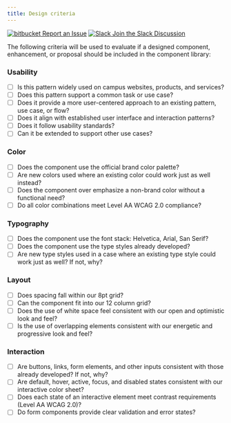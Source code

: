 ```yaml
---
title: Design criteria
---
```

<a class="create-button small" href="https://bitbucket.org/uclaucomm/ucla-bruin-components/issues?status=new&status=open">![bitbucket](/build/docs/img/bitbucket-icon-white.png) Report an Issue</a>
<a class="create-button small" href="https://ucla.slack.com/archives/G01KJ3GJKHS">![Slack](/build/docs/img/slack-icon-white.png) Join the Slack Discussion</a>

The following criteria will be used to evaluate if a designed component, enhancement, or proposal should be included in the component library:

### Usability
- [ ] Is this pattern widely used on campus websites, products, and services?
- [ ] Does this pattern support a common task or use case?
- [ ] Does it provide a more user-centered approach to an existing pattern, use case, or flow?
- [ ] Does it align with established user interface and interaction patterns?
- [ ] Does it follow usability standards?
- [ ] Can it be extended to support other use cases?

### Color
- [ ] Does the component use the official brand color palette?
- [ ] Are new colors used where an existing color could work just as well instead?
- [ ] Does the component over emphasize a non-brand color without a functional need?
- [ ] Do all color combinations meet Level AA WCAG 2.0 compliance?

### Typography
- [ ] Does the component use the font stack: Helvetica, Arial, San Serif?
- [ ] Does the component use the type styles already developed?
- [ ] Are new type styles used in a case where an existing type style could work just as well? If not, why?

### Layout
- [ ] Does spacing fall within our 8pt grid?
- [ ] Can the component fit into our 12 column grid?
- [ ] Does the use of white space feel consistent with our open and optimistic look and feel?
- [ ] Is the use of overlapping elements consistent with our energetic and progressive look and feel?

### Interaction
- [ ] Are buttons, links, form elements, and other inputs consistent with those already developed? If not, why?
- [ ] Are default, hover, active, focus, and disabled states consistent with our interactive color sheet?
- [ ] Does each state of an interactive element meet contrast requirements (Level AA WCAG 2.0)?
- [ ] Do form components provide clear validation and error states?

